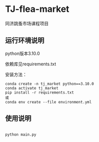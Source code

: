 # TJ-flea-market

同济跳蚤市场课程项目

## 运行环境说明

python版本3.10.0

依赖库见requirements.txt

安装方法：

```
conda create -n tj_market python==3.10.0
conda activate tj_market
pip install -r requirements.txt
或
conda env create --file environment.yml
```

## 使用说明

```

python main.py
